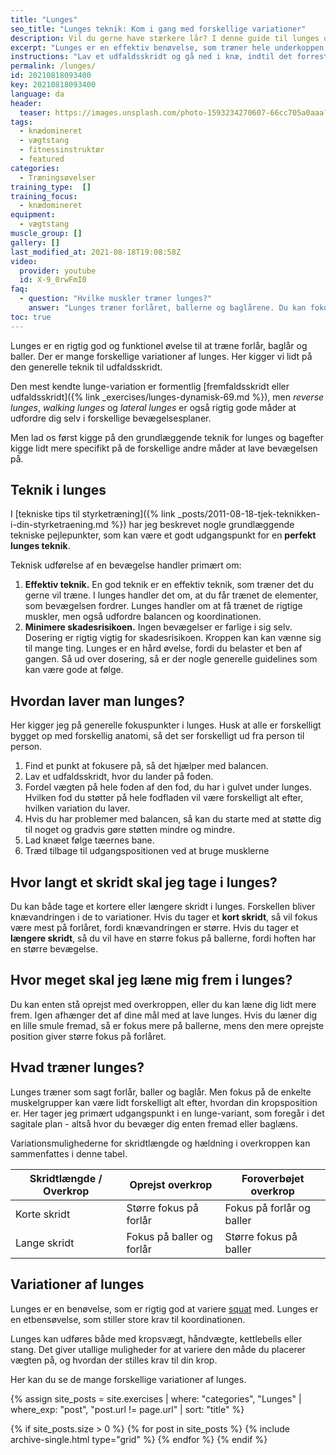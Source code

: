 ```yaml
---
title: "Lunges"
seo_title: "Lunges teknik: Kom i gang med forskellige variationer"
description: Vil du gerne have stærkere lår? I denne guide til lunges og udfaldsskridt får du både tips og tricks til at gøre din bentræning mere effektiv.
excerpt: "Lunges er en effektiv benøvelse, som træner hele underkoppen, og samtidig stiller krav til din balance og koordination. Udfaldsskridtet træner både forlår og balder. Her kigger vi på teknik i lunges og variationer."
instructions: "Lav et udfaldsskridt og gå ned i knæ, indtil det forreste lår er vandret og det andet næsten knæ rører jorden. Bevæg dig dynamisk tilbage til udgangspositionen."
permalink: /lunges/
id: 20210818093400
key: 20210818093400
language: da
header:
  teaser: https://images.unsplash.com/photo-1593234270607-66cc705a0aaa?ixid=MnwxMjA3fDB8MHxwaG90by1wYWdlfHx8fGVufDB8fHx8&ixlib=rb-1.2.1&auto=format&fit=crop&height=300&w=400&q=10
tags:
  - knædomineret
  - vægtstang
  - fitnessinstruktør
  - featured
categories:
  - Træningsøvelser
training_type:  []
training_focus:
  - knædomineret
equipment:
  - vægtstang
muscle_group: []
gallery: []
last_modified_at: 2021-08-18T19:08:58Z
video:
  provider: youtube
  id: X-9_0rwFmI0
faq:
  - question: "Hvilke muskler træner lunges?"
    answer: "Lunges træner forlåret, ballerne og baglårene. Du kan fokusere mere på forlårene eller ballerne alt efter, hvor langt et skridt du tager. Et kort skridt, så vil du have større knævandring, og derfor mere fokus på forlårene. Et længere skridt vil gøre at du har en større hoftepåvirkning, og så går lunges mere i ballerne."
toc: true
---
```


Lunges er en rigtig god og funktionel øvelse til at træne forlår, baglår og baller. Der er mange forskellige variationer af lunges. Her kigger vi lidt på den generelle teknik til udfaldsskridt.

Den mest kendte lunge-variation er formentlig [fremfaldsskridt eller udfaldsskridt]({% link _exercises/lunges-dynamisk-69.md %}), men _reverse lunges_, _walking lunges_ og _lateral lunges_ er også rigtig gode måder at udfordre dig selv i forskellige bevægelsesplaner.

Men lad os først kigge på den grundlæggende teknik for lunges og bagefter kigge lidt mere specifikt på de forskellige andre måder at lave bevægelsen på.

## Teknik i lunges

I [tekniske tips til styrketræning]({% link _posts/2011-08-18-tjek-teknikken-i-din-styrketraening.md %}) har jeg beskrevet nogle grundlæggende tekniske pejlepunkter, som kan være et godt udgangspunkt for en **perfekt lunges teknik**.

Teknisk udførelse af en bevægelse handler primært om:

1. **Effektiv teknik.** En god teknik er en effektiv teknik, som træner det du gerne vil træne. I lunges handler det om, at du får trænet de elementer, som bevægelsen fordrer. Lunges handler om at få trænet de rigtige muskler, men også udfordre balancen og koordinationen.
2. **Minimere skadesrisikoen.** Ingen bevægelser er farlige i sig selv. Dosering er rigtig vigtig for skadesrisikoen. Kroppen kan kan vænne sig til mange ting. Lunges er en hård øvelse, fordi du belaster et ben af gangen. Så ud over dosering, så er der nogle generelle guidelines som kan være gode at følge.

## Hvordan laver man lunges?

Her kigger jeg på generelle fokuspunkter i lunges. Husk at alle er forskelligt bygget op med forskellig anatomi, så det ser forskelligt ud fra person til person.

1. Find et punkt at fokusere på, så det hjælper med balancen.
2. Lav et udfaldsskridt, hvor du lander på foden.
3. Fordel vægten på hele foden af den fod, du har i gulvet under lunges. Hvilken fod du støtter på hele fodfladen vil være forskelligt alt efter, hvilken variation du laver.
4. Hvis du har problemer med balancen, så kan du starte med at støtte dig til noget og gradvis gøre støtten mindre og mindre.
5. Lad knæet følge tæernes bane.
6. Træd tilbage til udgangspositionen ved at bruge musklerne

## Hvor langt et skridt skal jeg tage i lunges?

Du kan både tage et kortere eller længere skridt i lunges. Forskellen bliver knævandringen i de to variationer. Hvis du tager et **kort skridt**, så vil fokus være mest på forlåret, fordi knævandringen er større. Hvis du tager et **længere skridt**, så du vil have en større fokus på ballerne, fordi hoften har en større bevægelse.

## Hvor meget skal jeg læne mig frem i lunges?

Du kan enten stå oprejst med overkroppen, eller du kan læne dig lidt mere frem. Igen afhænger det af dine mål med at lave lunges. Hvis du læner dig en lille smule fremad, så er fokus mere på ballerne, mens den mere oprejste position giver større fokus på forlåret.

## Hvad træner lunges?

Lunges træner som sagt forlår, baller og baglår. Men fokus på de enkelte muskelgrupper kan være lidt forskelligt alt efter, hvordan din kropsposition er. Her tager jeg primært udgangspunkt i en lunge-variant, som foregår i det sagitale plan - altså hvor du bevæger dig enten fremad eller baglæns.

Variationsmulighederne for skridtlængde og hældning i overkroppen kan sammenfattes i denne tabel.

| Skridtlængde / Overkrop | Oprejst overkrop | Foroverbøjet overkrop |
|-|-|-|
| Korte skridt | Større fokus på forlår | Fokus på forlår og baller |
| Lange skridt | Fokus på baller og forlår | Større fokus på baller |

## Variationer af lunges

Lunges er en benøvelse, som er rigtig god at variere [squat](/squat/) med. Lunges er en etbensøvelse, som stiller store krav til koordinationen.

Lunges kan udføres både med kropsvægt, håndvægte, kettlebells eller stang. Det giver utallige muligheder for at variere den måde du placerer vægten på, og hvordan der stilles krav til din krop.

Her kan du se de mange forskellige variationer af lunges.

{% assign site_posts = site.exercises | where: "categories", "Lunges" | where_exp: "post", "post.url != page.url" | sort: "title" %}

<div class="feature__wrapper">

{% if site_posts.size > 0 %}
  {% for post in site_posts %}
    {% include archive-single.html type="grid" %}
  {% endfor %}
{% endif %}

</div>
